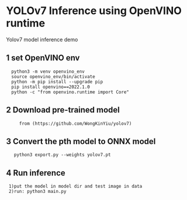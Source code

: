 # YOLOv7 Inference using OpenVINO runtime
Yolov7 model inference demo
## 1 set OpenVINO env
```shell
  python3 -m venv openvino_env
  source openvino_env/bin/activate
  python -m pip install --upgrade pip
  pip install openvino==2022.1.0
  python -c "from openvino.runtime import Core"
 ```
## 2 Download  pre-trained model
```shell
     from (https://github.com/WongKinYiu/yolov7)
 ```
## 3 Convert the pth model to ONNX model
```shell
   python3 export.py --weights yolov7.pt
 ```
 
## 4 Run inference
 ```shell
  1)put the model in model dir and test image in data
  2)run: python3 main.py
 ```
